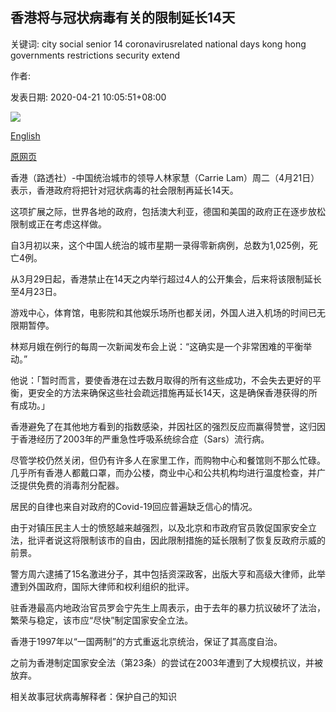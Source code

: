 ## 香港将与冠状病毒有关的限制延长14天

关键词: city social senior 14 coronavirusrelated national days kong hong governments restrictions security extend

作者: 

发表日期: 2020-04-21 10:05:51+08:00

![](https://www.straitstimes.com/sites/default/files/styles/x_large/public/articles/2020/04/21/nz_hk_210460.jpg?itok=ICFrqe4z)

[English](Hong%20Kong%20to%20extend%20coronavirus-related%20restrictions%20by%2014%20days.md)

[原网页](https://www.straitstimes.com/asia/east-asia/hong-kong-to-extend-coronavirus-related-restrictions-by-14-days)

香港（路透社）-中国统治城市的领导人林家慧（Carrie Lam）周二（4月21日）表示，香港政府将把针对冠状病毒的社会限制再延长14天。

这项扩展之际，世界各地的政府，包括澳大利亚，德国和美国的政府正在逐步放松限制或正在考虑这样做。

自3月初以来，这个中国人统治的城市星期一录得零新病例，总数为1,025例，死亡4例。

从3月29日起，香港禁止在14天之内举行超过4人的公开集会，后来将该限制延长至4月23日。

游戏中心，体育馆，电影院和其他娱乐场所也都关闭，外国人进入机场的时间已无限期暂停。

林郑月娥在例行的每周一次新闻发布会上说：“这确实是一个非常困难的平衡举动。”

他说：「暂时而言，要使香港在过去数月取得的所有这些成功，不会失去更好的平衡，更安全的方法来确保这些社会疏远措施再延长14天，这是确保香港获得的所有成功。」

香港避免了在其他地方看到的指数感染，并因社区的强烈反应而赢得赞誉，这归因于香港经历了2003年的严重急性呼吸系统综合症（Sars）流行病。

尽管学校仍然关闭，但仍有许多人在家里工作，而购物中心和餐馆则不那么忙碌。几乎所有香港人都戴口罩，而办公楼，商业中心和公共机构均进行温度检查，并广泛提供免费的消毒剂分配器。

居民的自律也来自对政府的Covid-19回应普遍缺乏信心的情况。

由于对镇压民主人士的愤怒越来越强烈，以及北京和市政府官员敦促国家安全立法，批评者说这将限制该市的自由，因此限制措施的延长限制了恢复反政府示威的前景。

警方周六逮捕了15名激进分子，其中包括资深政客，出版大亨和高级大律师，此举遭到外国政府，国际大律师和权利组织的批评。

驻香港最高内地政治官员罗会宁先生上周表示，由于去年的暴力抗议破坏了法治，繁荣与稳定，该市应“尽快”制定国家安全立法。

香港于1997年以“一国两制”的方式重返北京统治，保证了其高度自治。

之前为香港制定国家安全法（第23条）的尝试在2003年遭到了大规模抗议，并被放弃。

相关故事冠状病毒解释者：保护自己的知识